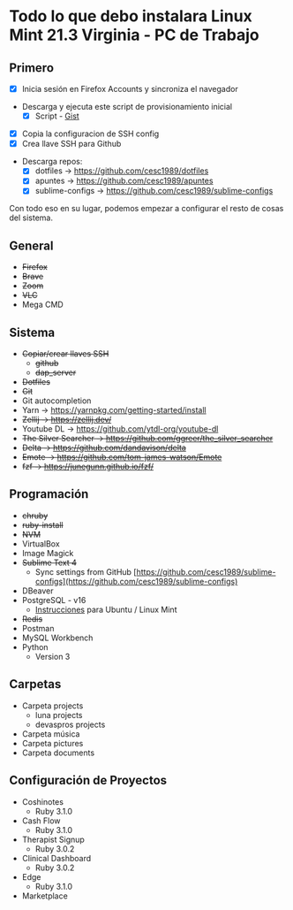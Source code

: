 # Todo lo que debo instalara Linux Mint 21.3 Virginia - PC de Trabajo

## Primero

- [x] Inicia sesión en Firefox Accounts y sincroniza el navegador
- Descarga y ejecuta este script de provisionamiento inicial
	- [x] Script - [Gist](https://gist.github.com/cesc1989/5f538428d143d8e5427f#file-01_provision_linux_mint-sh-L46)
- [x] Copia la configuracion de SSH config
- [x] Crea llave SSH para Github
- Descarga repos:
  - [x] dotfiles -> https://github.com/cesc1989/dotfiles
  - [x] apuntes -> https://github.com/cesc1989/apuntes
  - [x] sublime-configs -> https://github.com/cesc1989/sublime-configs

Con todo eso en su lugar, podemos empezar a configurar el resto de cosas del sistema.

## General

- ~~Firefox~~
- ~~Brave~~
- ~~Zoom~~
- ~~VLC~~
- Mega CMD

## Sistema

- ~~Copiar/crear llaves SSH~~
    - ~~github~~
    - ~~dap_server~~
- ~~Dotfiles~~
- ~~Git~~
- Git autocompletion
- Yarn -> https://yarnpkg.com/getting-started/install
- ~~Zellij -> https://zellij.dev/~~
- Youtube DL -> https://github.com/ytdl-org/youtube-dl
- ~~The Silver Searcher -> https://github.com/ggreer/the_silver_searcher~~
- ~~Delta -> https://github.com/dandavison/delta~~
- ~~Emote -> https://github.com/tom-james-watson/Emote~~
- ~~fzf -> https://junegunn.github.io/fzf/~~

## Programación

- ~~chruby~~
- ~~ruby-install~~
- ~~NVM~~
- VirtualBox
- Image Magick
- ~~Sublime Text 4~~
    - Sync settings from GitHub [https://github.com/cesc1989/sublime-configs](https://github.com/cesc1989/sublime-configs)
- DBeaver 
- PostgreSQL - v16 
    - [Instrucciones](https://www.digitalocean.com/community/tutorials/how-to-install-postgresql-on-ubuntu-22-04-quickstart) para Ubuntu / Linux Mint
- ~~Redis~~
- Postman
- MySQL Workbench
- Python
    - Version 3


## Carpetas

- Carpeta projects
    - luna projects
    - devaspros projects
- Carpeta música
- Carpeta pictures
- Carpeta documents

## Configuración de Proyectos

- Coshinotes    
    - Ruby 3.1.0
- Cash Flow
    - Ruby 3.1.0
- Therapist Signup
    - Ruby 3.0.2
- Clinical Dashboard
    - Ruby 3.0.2
- Edge
    - Ruby 3.1.0
- Marketplace
